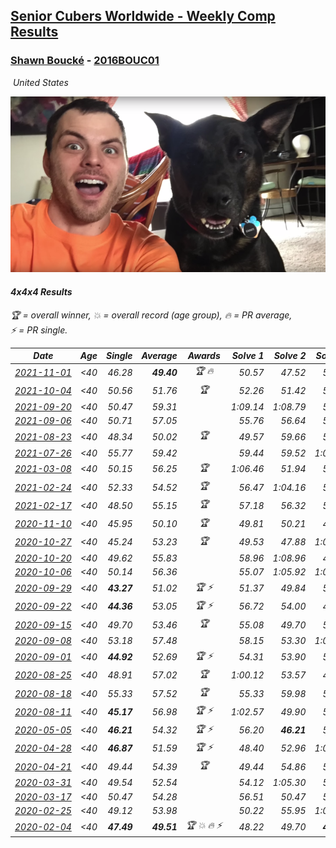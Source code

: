 <style>table {white-space: nowrap;}</style>
<link rel="stylesheet" type="text/css" href="/scw-comp/css/flags.css" />

## [Senior Cubers Worldwide - Weekly Comp Results](/scw-comp/results/)
### [Shawn Boucké](README.md) - [2016BOUC01](https://www.worldcubeassociation.org/persons/2016BOUC01?event=444)

<i class="flag flag-US" />&nbsp;United States

![Shawn Boucké](1471010375.png)

#### 4x4x4 Results

<span style="white-space: nowrap;">🏆 = overall winner</span>, <span style="white-space: nowrap;">💥 = overall record (age group)</span>, <span style="white-space: nowrap;">🔥 = PR average</span>, <span style="white-space: nowrap;">⚡ = PR single</span>.

| Date | Age | Single | Average | Awards | Solve 1 | Solve 2 | Solve 3 | Solve 4 | Solve 5 | Video |
| :--: | :--: | --: | --: | :--: | --: | --: | --: | --: | --: | :-- |
| [2021-11-01](../../results/2021-11-01/444.md) | <40 | 46.28 | **49.40** | 🏆 🔥 | 50.57 | 47.52 | 50.12 | 46.28 | 1:01.26 | [Desktop](https://www.facebook.com/events/1122485874951081/permalink/1129330520933283) / [Mobile](https://m.facebook.com/events/1122485874951081?view=permalink&id=1129330520933283) |
| [2021-10-04](../../results/2021-10-04/444.md) | <40 | 50.56 | 51.76 | 🏆 | 52.26 | 51.42 | 55.09 | 50.56 | 51.61 | [Desktop](https://www.facebook.com/events/150603127207792/permalink/151947583740013) / [Mobile](https://m.facebook.com/events/150603127207792?view=permalink&id=151947583740013) |
| [2021-09-20](../../results/2021-09-20/444.md) | <40 | 50.47 | 59.31 |  | 1:09.14 | 1:08.79 | 53.27 | 50.47 | 55.88 | [Desktop](https://www.facebook.com/events/4223726381008841/permalink/4239773282737484) / [Mobile](https://m.facebook.com/events/4223726381008841?view=permalink&id=4239773282737484) |
| [2021-09-06](../../results/2021-09-06/444.md) | <40 | 50.71 | 57.05 |  | 55.76 | 56.64 | 58.75 | 50.71 | 1:05.12 | [Desktop](https://www.facebook.com/events/899313470960376/permalink/900056257552764) / [Mobile](https://m.facebook.com/events/899313470960376?view=permalink&id=900056257552764) |
| [2021-08-23](../../results/2021-08-23/444.md) | <40 | 48.34 | 50.02 | 🏆 | 49.57 | 59.66 | 51.76 | 48.34 | 48.74 | [Desktop](https://www.facebook.com/events/1108693076205590/permalink/1117589205315977) / [Mobile](https://m.facebook.com/events/1108693076205590?view=permalink&id=1117589205315977) |
| [2021-07-26](../../results/2021-07-26/444.md) | <40 | 55.77 | 59.42 |  | 59.44 | 59.52 | 1:05.04 | 59.29 | 55.77 | [Desktop](https://www.facebook.com/events/210838191047415/permalink/212860880845146) / [Mobile](https://m.facebook.com/events/210838191047415?view=permalink&id=212860880845146) |
| [2021-03-08](../../results/2021-03-08/444.md) | <40 | 50.15 | 56.25 | 🏆 | 1:06.46 | 51.94 | 57.43 | 50.15 | 59.39 | [Desktop](https://www.facebook.com/events/161142189072151/permalink/163133008873069) / [Mobile](https://m.facebook.com/events/161142189072151?view=permalink&id=163133008873069) |
| [2021-02-24](../../results/2021-02-24/444.md) | <40 | 52.33 | 54.52 | 🏆 | 56.47 | 1:04.16 | 52.33 | 53.80 | 53.29 | [Desktop](https://www.facebook.com/events/256148192722702/permalink/257862205884634) / [Mobile](https://m.facebook.com/events/256148192722702?view=permalink&id=257862205884634) |
| [2021-02-17](../../results/2021-02-17/444.md) | <40 | 48.50 | 55.15 | 🏆 | 57.18 | 56.32 | 51.96 | 48.50 | 1:06.18 | [Desktop](https://www.facebook.com/events/1341827372862028/permalink/1344678652576900) / [Mobile](https://m.facebook.com/events/1341827372862028?view=permalink&id=1344678652576900) |
| [2020-11-10](../../results/2020-11-10/444.md) | <40 | 45.95 | 50.10 | 🏆 | 49.81 | 50.21 | 45.95 | 51.43 | 50.28 | [Desktop](https://www.facebook.com/events/2956286364603224/permalink/2958277164404144) / [Mobile](https://m.facebook.com/events/2956286364603224?view=permalink&id=2958277164404144) |
| [2020-10-27](../../results/2020-10-27/444.md) | <40 | 45.24 | 53.23 | 🏆 | 49.53 | 47.88 | 1:05.82 | 1:02.28 | 45.24 | [Desktop](https://www.facebook.com/events/1621959871298390/permalink/1623778911116486) / [Mobile](https://m.facebook.com/events/1621959871298390?view=permalink&id=1623778911116486) |
| [2020-10-20](../../results/2020-10-20/444.md) | <40 | 49.62 | 55.83 |  | 58.96 | 1:08.96 | 49.62 | 51.40 | 57.12 | [Desktop](https://www.facebook.com/events/758279974902955/permalink/761496957914590) / [Mobile](https://m.facebook.com/events/758279974902955?view=permalink&id=761496957914590) |
| [2020-10-06](../../results/2020-10-06/444.md) | <40 | 50.14 | 56.36 |  | 55.07 | 1:05.92 | 1:00.66 | 53.35 | 50.14 | [Desktop](https://www.facebook.com/events/2766581680255939/permalink/2769825519931555) / [Mobile](https://m.facebook.com/events/2766581680255939?view=permalink&id=2769825519931555) |
| [2020-09-29](../../results/2020-09-29/444.md) | <40 | **43.27** | 51.02 | 🏆 ⚡ | 51.37 | 49.84 | 51.86 | 52.74 | **43.27** | [Desktop](https://www.facebook.com/events/427181104911253/permalink/428658824763481) / [Mobile](https://m.facebook.com/events/427181104911253?view=permalink&id=428658824763481) |
| [2020-09-22](../../results/2020-09-22/444.md) | <40 | **44.36** | 53.05 | 🏆 ⚡ | 56.72 | 54.00 | 48.44 | 1:10.46 | **44.36** | [Desktop](https://www.facebook.com/events/349197636276246/permalink/352945255901484) / [Mobile](https://m.facebook.com/events/349197636276246?view=permalink&id=352945255901484) |
| [2020-09-15](../../results/2020-09-15/444.md) | <40 | 49.70 | 53.46 | 🏆 | 55.08 | 49.70 | 59.63 | 54.17 | 51.13 | [Desktop](https://www.facebook.com/events/655903882008117/permalink/656411508624021) / [Mobile](https://m.facebook.com/events/655903882008117?view=permalink&id=656411508624021) |
| [2020-09-08](../../results/2020-09-08/444.md) | <40 | 53.18 | 57.48 |  | 58.15 | 53.30 | 1:00.98 | 1:10.37 | 53.18 | [Desktop](https://www.facebook.com/events/987180995036806/permalink/994629924291913) / [Mobile](https://m.facebook.com/events/987180995036806?view=permalink&id=994629924291913) |
| [2020-09-01](../../results/2020-09-01/444.md) | <40 | **44.92** | 52.69 | 🏆 ⚡ | 54.31 | 53.90 | 55.27 | 49.87 | **44.92** | [Desktop](https://www.facebook.com/events/987180995036806/permalink/988596184895287) / [Mobile](https://m.facebook.com/events/987180995036806?view=permalink&id=988596184895287) |
| [2020-08-25](../../results/2020-08-25/444.md) | <40 | 48.91 | 57.02 | 🏆 | 1:00.12 | 53.57 | 48.91 | 57.38 | 1:06.22 | [Desktop](https://www.facebook.com/events/375269430142971/permalink/376445496692031) / [Mobile](https://m.facebook.com/events/375269430142971?view=permalink&id=376445496692031) |
| [2020-08-18](../../results/2020-08-18/444.md) | <40 | 55.33 | 57.52 | 🏆 | 55.33 | 59.98 | 55.73 | 1:00.87 | 56.85 | [Desktop](https://www.facebook.com/events/3231806576868309/permalink/3234413603274273) / [Mobile](https://m.facebook.com/events/3231806576868309?view=permalink&id=3234413603274273) |
| [2020-08-11](../../results/2020-08-11/444.md) | <40 | **45.17** | 56.98 | 🏆 ⚡ | 1:02.57 | 49.90 | 58.47 | **45.17** | 1:03.79 | [Desktop](https://www.facebook.com/events/1112228215845470/permalink/1115381958863429) / [Mobile](https://m.facebook.com/events/1112228215845470?view=permalink&id=1115381958863429) |
| [2020-05-05](../../results/2020-05-05/444.md) | <40 | **46.21** | 54.32 | 🏆 ⚡ | 56.20 | **46.21** | 51.38 | 55.38 | 58.02 | [Desktop](https://www.facebook.com/events/543220986391837/permalink/548566115857324) / [Mobile](https://m.facebook.com/events/543220986391837?view=permalink&id=548566115857324) |
| [2020-04-28](../../results/2020-04-28/444.md) | <40 | **46.87** | 51.59 | 🏆 ⚡ | 48.40 | 52.96 | 1:08.69 | 53.41 | **46.87** | [Desktop](https://www.facebook.com/ShawnBoucke/videos/3250728604938900) / [Mobile](https://m.facebook.com/ShawnBoucke/videos/3250728604938900) |
| [2020-04-21](../../results/2020-04-21/444.md) | <40 | 49.44 | 54.39 | 🏆 | 49.44 | 54.86 | 50.68 | 57.63 | 59.27 | [Desktop](https://www.facebook.com/ShawnBoucke/videos/3241082209236873) / [Mobile](https://m.facebook.com/ShawnBoucke/videos/3241082209236873) |
| [2020-03-31](../../results/2020-03-31/444.md) | <40 | 49.54 | 52.54 |  | 54.12 | 1:05.30 | 53.07 | 49.54 | 50.42 | [Desktop](https://www.facebook.com/events/269276700734640/permalink/272043817124595) / [Mobile](https://m.facebook.com/events/269276700734640?view=permalink&id=272043817124595) |
| [2020-03-17](../../results/2020-03-17/444.md) | <40 | 50.47 | 54.28 |  | 56.51 | 50.47 | 54.82 | 57.97 | 51.50 | [Desktop](https://www.facebook.com/events/211732526904866/permalink/212975690113883) / [Mobile](https://m.facebook.com/events/211732526904866?view=permalink&id=212975690113883) |
| [2020-02-25](../../results/2020-02-25/444.md) | <40 | 49.12 | 53.98 |  | 50.22 | 55.95 | 1:07.95 | 55.77 | 49.12 | [Desktop](https://www.facebook.com/events/805797596592397/permalink/806727313166092) / [Mobile](https://m.facebook.com/events/805797596592397?view=permalink&id=806727313166092) |
| [2020-02-04](../../results/2020-02-04/444.md) | <40 | **47.49** | **49.51** | 🏆 💥 🔥 ⚡ | 48.22 | 49.70 | **47.49** | 1:06.29 | 50.62 | [Desktop](https://www.facebook.com/groups/1604105099735401/permalink/2134991299980109) / [Mobile](https://m.facebook.com/groups/1604105099735401?view=permalink&id=2134991299980109) |


<!-- Global site tag (gtag.js) - Google Analytics -->
<script async src="https://www.googletagmanager.com/gtag/js?id=UA-86348435-3"></script>
<script>window.dataLayer = window.dataLayer || []; function gtag() {dataLayer.push(arguments);} gtag('js', new Date()); gtag('config', 'UA-86348435-3');</script>

